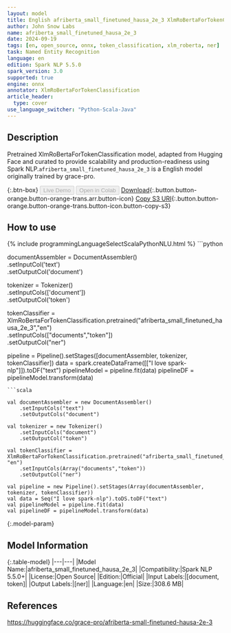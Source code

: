 ```yaml
---
layout: model
title: English afriberta_small_finetuned_hausa_2e_3 XlmRoBertaForTokenClassification from grace-pro
author: John Snow Labs
name: afriberta_small_finetuned_hausa_2e_3
date: 2024-09-19
tags: [en, open_source, onnx, token_classification, xlm_roberta, ner]
task: Named Entity Recognition
language: en
edition: Spark NLP 5.5.0
spark_version: 3.0
supported: true
engine: onnx
annotator: XlmRoBertaForTokenClassification
article_header:
  type: cover
use_language_switcher: "Python-Scala-Java"
---
```


## Description

Pretrained XlmRoBertaForTokenClassification model, adapted from Hugging Face and curated to provide scalability and production-readiness using Spark NLP.`afriberta_small_finetuned_hausa_2e_3` is a English model originally trained by grace-pro.

{:.btn-box}
<button class="button button-orange" disabled>Live Demo</button>
<button class="button button-orange" disabled>Open in Colab</button>
[Download](https://s3.amazonaws.com/auxdata.johnsnowlabs.com/public/models/afriberta_small_finetuned_hausa_2e_3_en_5.5.0_3.0_1726709023633.zip){:.button.button-orange.button-orange-trans.arr.button-icon}
[Copy S3 URI](s3://auxdata.johnsnowlabs.com/public/models/afriberta_small_finetuned_hausa_2e_3_en_5.5.0_3.0_1726709023633.zip){:.button.button-orange.button-orange-trans.button-icon.button-copy-s3}

## How to use



<div class="tabs-box" markdown="1">
{% include programmingLanguageSelectScalaPythonNLU.html %}
```python
     
documentAssembler = DocumentAssembler() \
    .setInputCol('text') \
    .setOutputCol('document')
    
tokenizer = Tokenizer() \
    .setInputCols(['document']) \
    .setOutputCol('token')

tokenClassifier  = XlmRoBertaForTokenClassification.pretrained("afriberta_small_finetuned_hausa_2e_3","en") \
     .setInputCols(["documents","token"]) \
     .setOutputCol("ner")

pipeline = Pipeline().setStages([documentAssembler, tokenizer, tokenClassifier])
data = spark.createDataFrame([["I love spark-nlp"]]).toDF("text")
pipelineModel = pipeline.fit(data)
pipelineDF = pipelineModel.transform(data)

```
```scala

val documentAssembler = new DocumentAssembler()
    .setInputCols("text")
    .setOutputCols("document")
    
val tokenizer = new Tokenizer()
    .setInputCols("document")
    .setOutputCol("token")

val tokenClassifier = XlmRoBertaForTokenClassification.pretrained("afriberta_small_finetuned_hausa_2e_3", "en")
    .setInputCols(Array("documents","token")) 
    .setOutputCol("ner") 
    
val pipeline = new Pipeline().setStages(Array(documentAssembler, tokenizer, tokenClassifier))
val data = Seq("I love spark-nlp").toDS.toDF("text")
val pipelineModel = pipeline.fit(data)
val pipelineDF = pipelineModel.transform(data)

```
</div>

{:.model-param}
## Model Information

{:.table-model}
|---|---|
|Model Name:|afriberta_small_finetuned_hausa_2e_3|
|Compatibility:|Spark NLP 5.5.0+|
|License:|Open Source|
|Edition:|Official|
|Input Labels:|[document, token]|
|Output Labels:|[ner]|
|Language:|en|
|Size:|308.6 MB|

## References

https://huggingface.co/grace-pro/afriberta-small-finetuned-hausa-2e-3